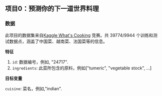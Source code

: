 ## 项目0：预测你的下一道世界料理
### 数据

此项目的数据集来自[Kaggle What's Cooking](https://www.kaggle.com/c/whats-cooking/data) 竞赛。共 39774/9944 个训练和测试数据点，涵盖了中国菜、越南菜、法国菜等的信息。

**特征**

1. `id`: 数据编号，例如, "24717".
2. `ingredients`: 此菜所包含的原料，例如["tumeric", "vegetable stock", ...] 

**目标变量**

`cuisine`: 菜名，例如,"indian".

